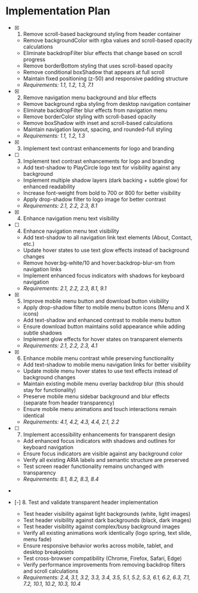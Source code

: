 # Implementation Plan

- [x] 1. Remove scroll-based background styling from header container




  - Remove backgroundColor with rgba values and scroll-based opacity calculations
  - Eliminate backdropFilter blur effects that change based on scroll progress
  - Remove borderBottom styling that uses scroll-based opacity
  - Remove conditional boxShadow that appears at full scroll
  - Maintain fixed positioning (z-50) and responsive padding structure
  - _Requirements: 1.1, 1.2, 1.3, 7.1_

- [x] 2. Remove navigation menu background and blur effects





  - Remove background rgba styling from desktop navigation container
  - Eliminate backdropFilter blur effects from navigation menu
  - Remove borderColor styling with scroll-based opacity
  - Remove boxShadow with inset and scroll-based calculations
  - Maintain navigation layout, spacing, and rounded-full styling
  - _Requirements: 1.1, 1.2, 1.3_

- [x] 3. Implement text contrast enhancements for logo and branding




- [ ] 3. Implement text contrast enhancements for logo and branding
  - Add text-shadow to PlayCircle logo text for visibility against any background
  - Implement multiple shadow layers (dark backing + subtle glow) for enhanced readability
  - Increase font-weight from bold to 700 or 800 for better visibility
  - Apply drop-shadow filter to logo image for better contrast
  - _Requirements: 2.1, 2.2, 2.3, 8.1_
- [x] 4. Enhance navigation menu text visibility




- [ ] 4. Enhance navigation menu text visibility

  - Add text-shadow to all navigation link text elements (About, Contact, etc.)
  - Update hover states to use text glow effects instead of background changes
  - Remove hover:bg-white/10 and hover:backdrop-blur-sm from navigation links
  - Implement enhanced focus indicators with shadows for keyboard navigation
  - _Requirements: 2.1, 2.2, 2.3, 8.1, 9.1_

- [x] 5. Improve mobile menu button and download button visibility




  - Apply drop-shadow filter to mobile menu button icons (Menu and X icons)
  - Add text-shadow and enhanced contrast to mobile menu button
  - Ensure download button maintains solid appearance while adding subtle shadows
  - Implement glow effects for hover states on transparent elements
  - _Requirements: 2.1, 2.2, 2.3, 4.1_

- [x] 6. Enhance mobile menu contrast while preserving functionality




  - Add text-shadow to mobile menu navigation links for better visibility
  - Update mobile menu hover states to use text effects instead of background changes
  - Maintain existing mobile menu overlay backdrop blur (this should stay for functionality)
  - Preserve mobile menu sidebar background and blur effects (separate from header transparency)
  - Ensure mobile menu animations and touch interactions remain identical
  - _Requirements: 4.1, 4.2, 4.3, 4.4, 2.1, 2.2_

- [ ] 7. Implement accessibility enhancements for transparent design
  - Add enhanced focus indicators with shadows and outlines for keyboard navigation
  - Ensure focus indicators are visible against any background color
  - Verify all existing ARIA labels and semantic structure are preserved
  - Test screen reader functionality remains unchanged with transparency
  - _Requirements: 8.1, 8.2, 8.3, 8.4_
-

- [-] 8. Test and validate transparent header implementation


  - Test header visibility against light backgrounds (white, light images)
  - Test header visibility against dark backgrounds (black, dark images)  
  - Test header visibility against complex/busy background images
  - Verify all existing animations work identically (logo spring, text slide, menu fade)
  - Ensure responsive behavior works across mobile, tablet, and desktop breakpoints
  - Test cross-browser compatibility (Chrome, Firefox, Safari, Edge)
  - Verify performance improvements from removing backdrop filters and scroll calculations
  - _Requirements: 2.4, 3.1, 3.2, 3.3, 3.4, 3.5, 5.1, 5.2, 5.3, 6.1, 6.2, 6.3, 7.1, 7.2, 10.1, 10.2, 10.3, 10.4_
